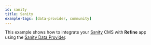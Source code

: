 ```yaml
---
id: sanity
title: Sanity
example-tags: [data-provider, community]
---
```


This example shows how to integrate your [Sanity](https://www.sanity.io/) CMS with **Refine** app using the [Sanity Data Provider](https://github.com/hirenf14/refine-sanity).

<CodeSandboxExample path="data-provider-sanity" />

